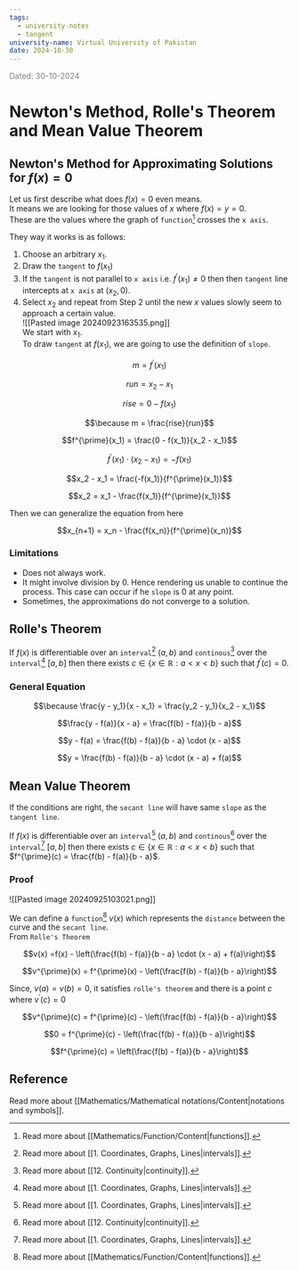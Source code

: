 ```yaml
---
tags:
  - university-notes
  - tangent
university-name: Virtual University of Pakistan
date: 2024-10-30
---
```


<span style="color: gray;">Dated: 30-10-2024</span>

# Newton's Method, Rolle's Theorem and Mean Value Theorem

## Newton's Method for Approximating Solutions for $f(x) = 0$

Let us first describe what does $f(x) = 0$ even means.  
It means we are looking for those values of $x$ where $f(x) = y = 0$.  
These are the values where the graph of `function`[^1] crosses the `x axis`.

They way it works is as follows:

1. Choose an arbitrary $x_1$.
2. Draw the `tangent` to $f(x_1)$
3. If the `tangent` is not parallel to `x axis` i.e. $f^{\prime}(x_1) \ne 0$ then then `tangent` line intercepts at `x axis` at $(x_2, 0)$.
4. Select $x_2$ and repeat from Step 2 until the new $x$ values slowly seem to approach a certain value.  
![[Pasted image 20240923163535.png]]  
We start with $x_1$.  
To draw `tangent` at $f(x_1)$, we are going to use the definition of `slope`.  

$$m = f^{\prime}(x_1)$$

$$run = x_2 - x_1$$

$$rise = 0 - f(x_1)$$

$$\because m = \frac{rise}{run}$$

$$f^{\prime}(x_1) = \frac{0 - f(x_1)}{x_2 - x_1}$$

$$f^{\prime}(x_1) \cdot (x_2 - x_1) = -f(x_1)$$

$$x_2 - x_1 = \frac{-f(x_1)}{f^{\prime}(x_1)}$$

$$x_2 = x_1 - \frac{f(x_1)}{f^{\prime}(x_1)}$$

Then we can generalize the equation from here  

$$x_{n+1} = x_n - \frac{f(x_n)}{f^{\prime}(x_n)}$$

### Limitations

- Does not always work.
- It might involve division by $0$. Hence rendering us unable to continue the process. This case can occur if he `slope` is $0$ at any point.
- Sometimes, the approximations do not converge to a solution.

## Rolle's Theorem

If $f(x)$ is differentiable over an `interval`[^2] $(a, b)$ and `continous`[^3] over the `interval`[^2] $[a, b]$ then there exists $c \in \{x \in \mathbb{R}: a < x < b\}$ such that $f^{\prime}(c) = 0$.

### General Equation

$$\because \frac{y - y_1}{x - x_1} = \frac{y_2 - y_1}{x_2 - x_1}$$

$$\frac{y - f(a)}{x - a} = \frac{f(b) - f(a)}{b - a}$$

$$y - f(a) = \frac{f(b) - f(a)}{b - a} \cdot (x - a)$$

$$y = \frac{f(b) - f(a)}{b - a} \cdot (x - a) + f(a)$$

## Mean Value Theorem

If the conditions are right, the `secant line` will have same `slope` as the `tangent line`.

If $f(x)$ is differentiable over an `interval`[^2] $(a, b)$ and `continous`[^3] over the `interval`[^2] $[a, b]$ then there exists $c \in \{x \in \mathbb{R}: a < x < b\}$ such that $f^{\prime}(c) = \frac{f(b) - f(a)}{b - a}$.

### Proof

![[Pasted image 20240925103021.png]]

We can define a `function`[^1] $v(x)$ which represents the `distance` between the curve and the `secant line`.  
From `Rolle's Theorem`  

$$v(x) =f(x) - \left(\frac{f(b) - f(a)}{b - a} \cdot (x - a) + f(a)\right)$$

$$v^{\prime}(x) = f^{\prime}(x) - \left(\frac{f(b) - f(a)}{b - a}\right)$$

Since, $v(a) = v(b) = 0$, it satisfies `rolle's theorem` and there is a point $c$ where $v^{\prime}(c) = 0$

$$v^{\prime}(c) = f^{\prime}(c) - \left(\frac{f(b) - f(a)}{b - a}\right)$$

$$0 = f^{\prime}(c) - \left(\frac{f(b) - f(a)}{b - a}\right)$$

$$f^{\prime}(c) = \left(\frac{f(b) - f(a)}{b - a}\right)$$

## Reference

Read more about [[Mathematics/Mathematical notations/Content|notations and symbols]].

[^1]: Read more about [[Mathematics/Function/Content|functions]].
[^2]: Read more about [[1. Coordinates, Graphs, Lines|intervals]].
[^3]: Read more about [[12. Continuity|continuity]].